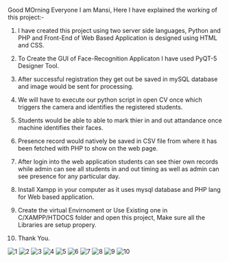 Good MOrning Everyone I am Mansi,
Here I have explained the working of this project:-

1. I have created this project using two server side languages, Python and PHP and Front-End of Web Based Application is designed using HTML and CSS.

2. To Create the GUI of Face-Recognition Applicaton I have used PyQT-5 Designer Tool.

3. After successful registration  they get out be saved in mySQL database and image would be sent for processing.

4. We will have to execute our python script in open CV once which triggers the camera and identifies the registered students.

5. Students would be able to able to mark thier in and out attandance once machine identifies their faces.

6. Presence record would natively be saved in CSV file from where it has been fetched with PHP to show on the web page.

7. After login into the web application students  can see thier own records while admin can see all students in and out timing as well as admin can see presence for any particular day.

8. Install Xampp in your computer as it uses mysql database and PHP lang for Web based application.

9. Create the virtual Envirnoment or Use Existing one in C/XAMPP/HTDOCS folder and open this project, Make sure all the Libraries are setup propery.

10. Thank You.

![1](https://user-images.githubusercontent.com/106331449/170532517-5e50fb61-fc49-4904-afe9-365a6112eee7.jpg)
![2](https://user-images.githubusercontent.com/106331449/170532583-e6f454f7-cc81-4b64-96a2-d0f0fb1774d1.jpg)
![3](https://user-images.githubusercontent.com/106331449/170532530-684bb545-eb82-4e21-aa88-0170c29ed97e.jpg)
![4](https://user-images.githubusercontent.com/106331449/170532526-174b8571-99fe-4f15-9667-ecbd357d7a76.jpg)
![5](https://user-images.githubusercontent.com/106331449/170532534-de187347-815d-4ae0-90a6-8816b33f3936.jpg)
![6](https://user-images.githubusercontent.com/106331449/170532538-72514e0b-2b0b-460b-ad18-7d61f2d2c7d8.jpg)
![7](https://user-images.githubusercontent.com/106331449/170532543-b275a897-4feb-499c-a005-db9b0e078e49.jpg)
![8](https://user-images.githubusercontent.com/106331449/170532550-7dc78e3e-8c25-4a61-970a-3d92f4c7e92f.jpg)
![9](https://user-images.githubusercontent.com/106331449/170532554-cd8b8b39-7a40-4783-a6ea-5da13ceee21e.jpg)
![10](https://user-images.githubusercontent.com/106331449/170532559-c19afe1f-7c1d-41e9-ba05-38d7d3dd3ea5.jpg)
